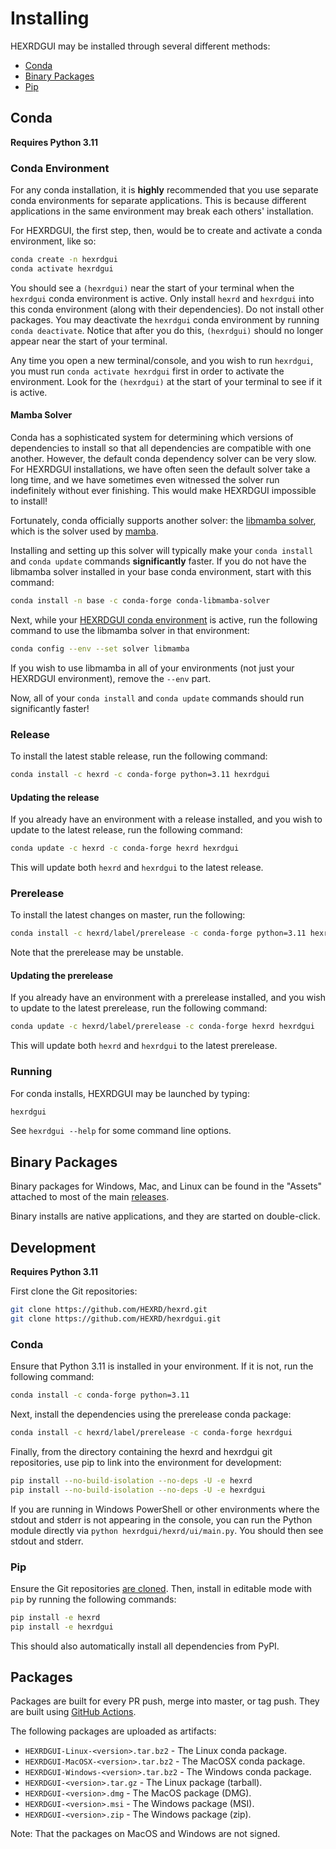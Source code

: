 # Installing

HEXRDGUI may be installed through several different methods:

* [Conda](#release)
* [Binary Packages](#binary-packages)
* [Pip](#pip)

## Conda

**Requires Python 3.11**

### Conda Environment

For any conda installation, it is **highly** recommended that you use separate
conda environments for separate applications. This is because different
applications in the same environment may break each others' installation.

For HEXRDGUI, the first step, then, would be to create and activate a conda
environment, like so:

```bash
conda create -n hexrdgui
conda activate hexrdgui
```

You should see a `(hexrdgui)` near the start of your terminal when the `hexrdgui`
conda environment is active. Only install `hexrd` and `hexrdgui` into this conda
environment (along with their dependencies). Do not install other packages. You
may deactivate the `hexrdgui` conda environment by running `conda deactivate`.
Notice that after you do this, `(hexrdgui)` should no longer appear near the
start of your terminal.

Any time you open a new terminal/console, and you wish to run `hexrdgui`, you must
run `conda activate hexrdgui` first in order to activate the environment. Look for
the `(hexrdgui)` at the start of your terminal to see if it is active.

#### Mamba Solver

Conda has a sophisticated system for determining which versions of dependencies
to install so that all dependencies are compatible with one another.
However, the default conda dependency solver can be very slow. For HEXRDGUI
installations, we have often seen the default solver take a long time, and we
have sometimes even witnessed the solver run indefinitely without ever
finishing. This would make HEXRDGUI impossible to install!

Fortunately, conda officially supports another solver: the
[libmamba solver](https://www.anaconda.com/blog/a-faster-conda-for-a-growing-community),
which is the solver used by [mamba](https://mamba.readthedocs.io/en/latest/).

Installing and setting up this solver will typically make your `conda install`
and `conda update` commands **significantly** faster. If you do not have
the libmamba solver installed in your base conda environment, start with this
command:

```bash
conda install -n base -c conda-forge conda-libmamba-solver
```

Next, while your [HEXRDGUI conda environment](#conda-environment) is active,
run the following command to use the libmamba solver in that environment:

```bash
conda config --env --set solver libmamba
```

If you wish to use libmamba in all of your environments (not just your HEXRDGUI
environment), remove the `--env` part.

Now, all of your `conda install` and `conda update` commands should run
significantly faster!

### Release
To install the latest stable release, run the following command:

```bash
conda install -c hexrd -c conda-forge python=3.11 hexrdgui
```

#### Updating the release

If you already have an environment with a release installed, and you wish to
update to the latest release, run the following command:

```bash
conda update -c hexrd -c conda-forge hexrd hexrdgui
```

This will update both `hexrd` and `hexrdgui` to the latest release.

### Prerelease
To install the latest changes on master, run the following:

```bash
conda install -c hexrd/label/prerelease -c conda-forge python=3.11 hexrdgui
```

Note that the prerelease may be unstable.

#### Updating the prerelease

If you already have an environment with a prerelease installed, and you wish to
update to the latest prerelease, run the following command:

```bash
conda update -c hexrd/label/prerelease -c conda-forge hexrd hexrdgui
```

This will update both `hexrd` and `hexrdgui` to the latest prerelease.

### Running

For conda installs, HEXRDGUI may be launched by typing:
```bash
hexrdgui
```

See `hexrdgui --help` for some command line options.

## Binary Packages

Binary packages for Windows, Mac, and Linux can be found in the "Assets" attached to most of the main [releases](https://github.com/HEXRD/hexrdgui/releases).

Binary installs are native applications, and they are started on double-click.

## Development

**Requires Python 3.11**

First clone the Git repositories:

```bash
git clone https://github.com/HEXRD/hexrd.git
git clone https://github.com/HEXRD/hexrdgui.git
```

### Conda

Ensure that Python 3.11 is installed in your environment. If it is not, run the following command:
```bash
conda install -c conda-forge python=3.11
```

Next, install the dependencies using the prerelease conda package:
```bash
conda install -c hexrd/label/prerelease -c conda-forge hexrdgui
```

Finally, from the directory containing the hexrd and hexrdgui git repositories, use pip to link into the environment for development:

```bash
pip install --no-build-isolation --no-deps -U -e hexrd
pip install --no-build-isolation --no-deps -U -e hexrdgui
```

If you are running in Windows PowerShell or other environments where the stdout
and stderr is not appearing in the console, you can run the Python module directly
via `python hexrdgui/hexrd/ui/main.py`. You should then see stdout and stderr.

### Pip

Ensure the Git repositories [are cloned](#development). Then, install in
editable mode with `pip` by running the following commands:

```bash
pip install -e hexrd
pip install -e hexrdgui
```

This should also automatically install all dependencies from PyPI.

## Packages

Packages are built for every PR push, merge into master, or tag push. They are built using [GitHub Actions](https://github.com/features/actions).

The following packages are uploaded as artifacts:

- `HEXRDGUI-Linux-<version>.tar.bz2` - The Linux conda package.
- `HEXRDGUI-MacOSX-<version>.tar.bz2` - The MacOSX conda package.
- `HEXRDGUI-Windows-<version>.tar.bz2` - The Windows conda package.
- `HEXRDGUI-<version>.tar.gz` - The Linux package (tarball).
- `HEXRDGUI-<version>.dmg` - The MacOS package (DMG).
- `HEXRDGUI-<version>.msi` - The Windows package (MSI).
- `HEXRDGUI-<version>.zip` - The Windows package (zip).

Note: That the packages on MacOS and Windows are not signed.
